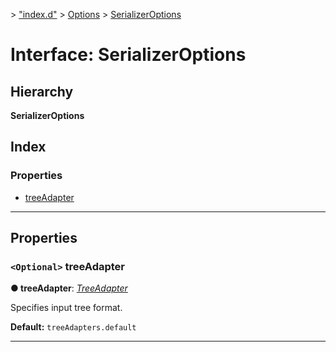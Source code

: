 [](../README.md) > ["index.d"](../modules/_index_d_.md) > [Options](../modules/_index_d_.options.md) > [SerializerOptions](../interfaces/_index_d_.options.serializeroptions.md)

# Interface: SerializerOptions

## Hierarchy

**SerializerOptions**

## Index

### Properties

* [treeAdapter](_index_d_.options.serializeroptions.md#treeadapter)

---

## Properties

<a id="treeadapter"></a>

### `<Optional>` treeAdapter

**● treeAdapter**: *[TreeAdapter](_index_d_.ast.treeadapter.md)*

Specifies input tree format.

**Default:** `treeAdapters.default`

___

